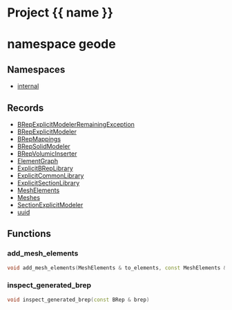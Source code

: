 <script setup>
import {useRoute} from 'vitepress'
const {path} = useRoute()
const tokens = path.split('/')
const words = tokens[2].split('-');
for (let i = 0; i < words.length; i++) {
    words[i] = words[i].charAt(0).toUpperCase() + words[i].slice(1);
    words[i] = words[i].replace('geode', 'Geode')
}
const name = words.join('-');
</script>
# Project {{ name }}

# namespace geode



## Namespaces

* [internal](internal/index.md)


## Records

* [BRepExplicitModelerRemainingException](BRepExplicitModelerRemainingException.md)
* [BRepExplicitModeler](BRepExplicitModeler.md)
* [BRepMappings](BRepMappings.md)
* [BRepSolidModeler](BRepSolidModeler.md)
* [BRepVolumicInserter](BRepVolumicInserter.md)
* [ElementGraph](ElementGraph.md)
* [ExplicitBRepLibrary](ExplicitBRepLibrary.md)
* [ExplicitCommonLibrary](ExplicitCommonLibrary.md)
* [ExplicitSectionLibrary](ExplicitSectionLibrary.md)
* [MeshElements](MeshElements.md)
* [Meshes](Meshes.md)
* [SectionExplicitModeler](SectionExplicitModeler.md)
* [uuid](uuid.md)


## Functions

### add_mesh_elements

```cpp
void add_mesh_elements(MeshElements & to_elements, const MeshElements & from_elements)
```


### inspect_generated_brep

```cpp
void inspect_generated_brep(const BRep & brep)
```




